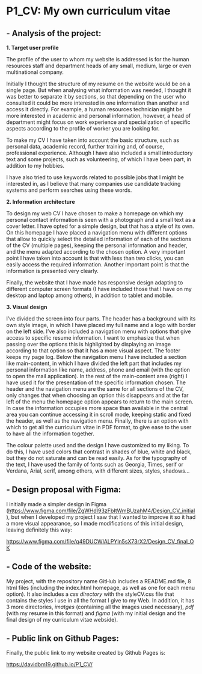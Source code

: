 # P1_CV: My own curriculum vitae

## - Analysis of the project:

__1.  Target user profile__

The profile of the user to whom my website is addressed is for the human resources staff and department heads of any small, medium, large or even multinational company. 

Initially I thought the structure of my resume on the website would be on a single page. But when analysing what information was needed, I thought it was better to separate it by sections, so that depending on the user who consulted it could be more interested in one information than another and access it directly. For example, a human resources technician might be more interested in academic and personal information, however, a head of department might focus on work experience and specialization of specific aspects according to the profile of worker you are looking for.

To make my CV I have taken into account the basic structure, such as personal data, academic record, further training and, of course, professional experience. Although I have also included a small introductory text and some projects, such as volunteering, of which I have been part, in addition to my hobbies.

I have also tried to use keywords related to possible jobs that I might be interested in, as I believe that many companies use candidate tracking systems and perform searches using these words.

__2.  Information architecture__

To design my web CV I have chosen to make a homepage on which my personal contact information is seen with a photograph and a small text as a cover letter. I have opted for a simple design, but that has a style of its own. On this homepage I have placed a navigation menu with different options that allow to quickly select the detailed information of each of the sections of the CV (multiple pages), keeping the personal information and header, and the menu adapted according to the chosen option. A very important point I have taken into account is that with less than two clicks, you can easily access the required information. Another important point is that the information is presented very clearly. 

Finally, the website that I have made has responsive design adapting to different computer screen formats (I have included those that I have on my desktop and laptop among others), in addition to tablet and mobile.

__3.  Visual design__

I’ve divided the screen into four parts. The header has a background with its own style image, in which I have placed my full name and a logo with border on the left side. I’ve also included a navigation menu with options that give access to specific resume information. I want to emphasize that when passing over the options this is highlighted by displaying an image according to that option so that it has a more visual aspect. The footer keeps my page log. Below the navigation menu I have included a section like main-content, in which I have divided the left part that includes my personal information like name, address, phone and email (with the option to open the mail application). In the rest of the main-content area (right) I have used it for the presentation of the specific information chosen. The header and the navigation menu are the same for all sections of the CV, only changes that when choosing an option this disappears and at the far left of the menu the homepage option appears to return to the main screen. In case the information occupies more space than available in the central area you can continue accessing it in scroll mode, keeping static and fixed the header, as well as the navigation menu. Finally, there is an option with which to get all the curriculum vitae in PDF format, to give ease to the user to have all the information together. 

The colour palette used and the design I have customized to my liking. To do this, I have used colors that contrast in shades of blue, white and black, but they do not saturate and can be read easily. As for the typography of the text, I have used the family of fonts such as Georgia, Times, serif or Verdana, Arial, serif, among others, with different sizes, styles, shadows...

## - Design proposal with Figma:

I initially made a simpler design in Figma (https://www.figma.com/file/ZgWHdI93zFbItWmBUzahM4/Design_CV_initial), but when I developed my project I saw that I wanted to improve it so it had a more visual appearance, so I made modifications of this initial design, leaving definitely this way: 

https://www.figma.com/file/q49DUCWIALPYln5sX73rX2/Design_CV_final_OK

## - Code of the website:

My project, with the repository name GitHub includes a README.md file, 8 html files (including the index.html homepage, as well as one for each menu option). It also includes a _css directory_ with the styleCV.css file that contains the styles I use in all the format I give to my Web. In addition, it has 3 more directories, _imatges_ (containing all the images used necessary), _pdf_ (with my resume in this format) and _figma_ (with my initial design and the final design of my curriculum vitae webside).

## - Public link on Github Pages:

Finally, the public link to my website created by Github Pages is:

https://davidbm19.github.io/P1_CV/
